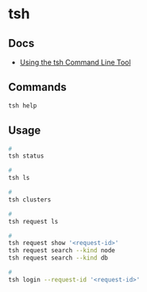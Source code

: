 # tsh

## Docs

- [Using the tsh Command Line Tool](https://goteleport.com/docs/connect-your-client/tsh/)

## Commands

```sh
tsh help
```

## Usage

```sh
#
tsh status

#
tsh ls

#
tsh clusters

#
tsh request ls

#
tsh request show '<request-id>'
tsh request search --kind node
tsh request search --kind db

#
tsh login --request-id '<request-id>'
```

<!--
tsh request search \
  --kind node \
  --search iot

tsh request create \
  --resources '[{"cluster":"cluster-one","kind":"node","name":"d774a757-d0cc-4259-8022-61c8d63450fa"}]' \
  --reason <request reason>

tsh request review \
  --deny \
  --reason='you seem sus' \
  094fc0f3-e5ab-47c5-816e-09326735a899

tsh scp some-file.ext server.example.com:
-->

<!-- ## Tips

### Session Sharing

```sh
#
tsh join <uuid>
``` -->
